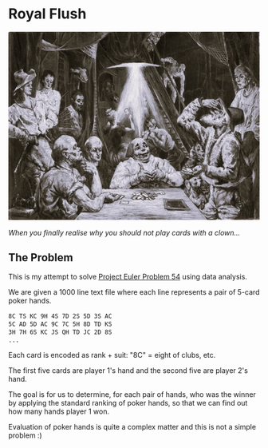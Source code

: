 # Royal Flush

![Kartenspielende Zirkusleute (Circus people playing cards), Gert Heinrich Wollheim](./Images/Kartenspielende%20Zirkusleute%20-%20Gert%20Heinrich%20Wollheim%20.jpeg)

_When you finally realise why you should not play cards with a clown..._

## The Problem

This is my attempt to solve [Project Euler Problem 54](https://projecteuler.net/problem=54) using data analysis.

We are given a 1000 line text file where each line represents a pair of 5-card poker hands.

``` text
8C TS KC 9H 4S 7D 2S 5D 3S AC
5C AD 5D AC 9C 7C 5H 8D TD KS
3H 7H 6S KC JS QH TD JC 2D 8S
...
```

Each card is encoded as rank + suit: "8C" = eight of clubs, etc.

The first five cards are player 1's hand and the second five are player 2's hand.

The goal is for us to determine, for each pair of hands, who was the winner by applying the standard ranking of poker hands, so that we can find out how many hands player 1 won.

Evaluation of poker hands is quite a complex matter and this is not a simple problem :)
